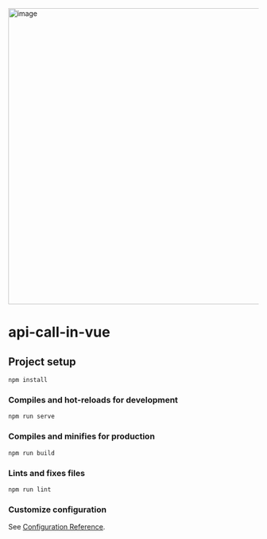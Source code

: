<img width="594" alt="image" src="https://github.com/ashoksrt-248/Api-vue/assets/109223439/2933431e-2f52-4359-93e4-75f3159edc75">






# api-call-in-vue

## Project setup
```
npm install
```

### Compiles and hot-reloads for development
```
npm run serve
```

### Compiles and minifies for production
```
npm run build
```

### Lints and fixes files
```
npm run lint
```

### Customize configuration
See [Configuration Reference](https://cli.vuejs.org/config/).
